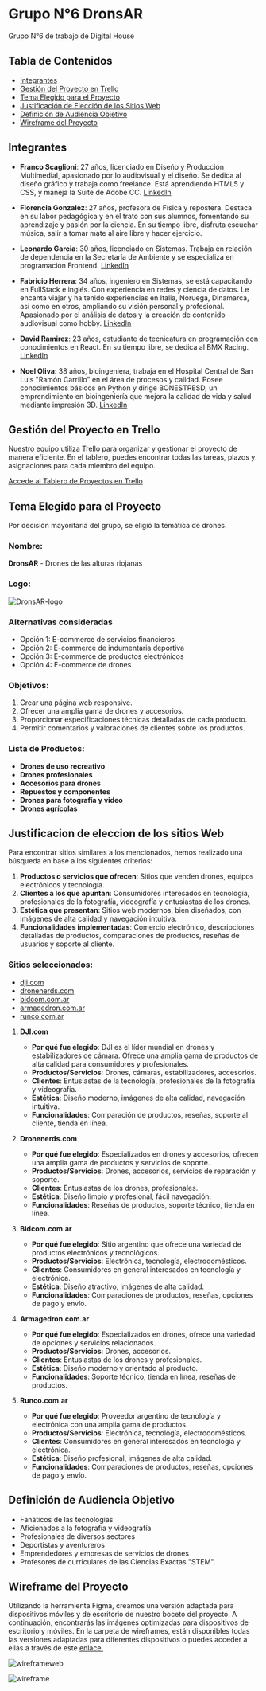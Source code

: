 # Grupo N°6 DronsAR

Grupo N°6 de trabajo de Digital House

## Tabla de Contenidos

- [Integrantes](#integrantes)
- [Gestión del Proyecto en Trello](#gestión-del-proyecto-en-trello)
- [Tema Elegido para el Proyecto](#tema-elegido-para-el-proyecto)
- [Justificación de Elección de los Sitios Web](#justificacion-de-eleccion-de-los-sitios-web)
- [Definición de Audiencia Objetivo](#definición-de-audiencia-objetivo)
- [Wireframe del Proyecto](#wireframe-del-proyecto)

## Integrantes

- **Franco Scaglioni**: 27 años, licenciado en Diseño y Producción Multimedial, apasionado por lo audiovisual y el diseño. Se dedica al diseño gráfico y trabaja como freelance. Está aprendiendo HTML5 y CSS, y maneja la Suite de Adobe CC. [LinkedIn](https://www.linkedin.com/in/francoscaglionilr/)
  
- **Florencia Gonzalez**: 27 años, profesora de Física y repostera. Destaca en su labor pedagógica y en el trato con sus alumnos, fomentando su aprendizaje y pasión por la ciencia. En su tiempo libre, disfruta escuchar música, salir a tomar mate al aire libre y hacer ejercicio.
  
- **Leonardo Garcia**: 30 años, licenciado en Sistemas. Trabaja en relación de dependencia en la Secretaría de Ambiente y se especializa en programación Frontend. [LinkedIn](https://www.linkedin.com/in/david-leo-garc%C3%ADa993/)
  
- **Fabricio Herrera**: 34 años, ingeniero en Sistemas, se está capacitando en FullStack e inglés. Con experiencia en redes y ciencia de datos. Le encanta viajar y ha tenido experiencias en Italia, Noruega, Dinamarca, así como en otros, ampliando su visión personal y profesional. Apasionado por el análisis de datos y la creación de contenido audiovisual como hobby. [LinkedIn](https://www.linkedin.com/in/fabrixh/)
  
- **David Ramirez**: 23 años, estudiante de tecnicatura en programación con conocimientos en React. En su tiempo libre, se dedica al BMX Racing. [LinkedIn](https://www.linkedin.com/in/david-ramirez-031015253/)
  
- **Noel Oliva**: 38 años, bioingeniera, trabaja en el Hospital Central de San Luis "Ramón Carrillo" en el área de procesos y calidad. Posee conocimientos básicos en Python y dirige BONESTRESD, un emprendimiento en bioingeniería que mejora la calidad de vida y salud mediante impresión 3D. [LinkedIn](www.linkedin.com/in/maria-noel-oliva)


## Gestión del Proyecto en Trello

Nuestro equipo utiliza Trello para organizar y gestionar el proyecto de manera eficiente. En el tablero, puedes encontrar todas las tareas, plazos y asignaciones para cada miembro del equipo.

[Accede al Tablero de Proyectos en Trello](https://trello.com/invite/b/C13pJ5cq/ATTI2f6571571a9eef53d90fa6d4b184c1a06D8A0930/grupo-6)


## Tema Elegido para el Proyecto

Por decisión mayoritaria del grupo, se eligió la temática de drones.

### Nombre: 
**DronsAR** - Drones de las alturas riojanas

### Logo: 
![DronsAR-logo](https://github.com/chavow5/Grupo_6_DronsAR/assets/98863759/84ebbf64-2d7f-4307-b4c2-c923cd07bf54)

### Alternativas consideradas

- Opción 1: E-commerce de servicios financieros
- Opción 2: E-commerce de indumentaria deportiva
- Opción 3: E-commerce de productos electrónicos
- Opción 4: E-commerce de drones

### Objetivos:

1. Crear una página web responsive.
2. Ofrecer una amplia gama de drones y accesorios.
3. Proporcionar especificaciones técnicas detalladas de cada producto.
4. Permitir comentarios y valoraciones de clientes sobre los productos.
  
### Lista de Productos:

- **Drones de uso recreativo**
- **Drones profesionales**
- **Accesorios para drones**
- **Repuestos y componentes**
- **Drones para fotografía y video**
- **Drones agrícolas**


## Justificacion de eleccion de los sitios Web
Para encontrar sitios similares a los mencionados, hemos realizado una búsqueda en base a los siguientes criterios:

1. **Productos o servicios que ofrecen**: Sitios que venden drones, equipos electrónicos y tecnología.
2. **Clientes a los que apuntan**: Consumidores interesados en tecnología, profesionales de la fotografía, videografía y entusiastas de los drones.
3. **Estética que presentan**: Sitios web modernos, bien diseñados, con imágenes de alta calidad y navegación intuitiva.
4. **Funcionalidades implementadas**: Comercio electrónico, descripciones detalladas de productos, comparaciones de productos, reseñas de usuarios y soporte al cliente.

### Sitios seleccionados:

- [dji.com](https://www.dji.com)
- [dronenerds.com](https://www.dronenerds.com)
- [bidcom.com.ar](https://www.bidcom.com.ar/drones)
- [armagedron.com.ar](https://www.armagedron.com.ar/drones/)
- [runco.com.ar](https://www.runco.com.ar/drone-uav/drones/)

1. **DJI.com**
   - **Por qué fue elegido**: DJI es el líder mundial en drones y estabilizadores de cámara. Ofrece una amplia gama de productos de alta calidad para consumidores y profesionales.
   - **Productos/Servicios**: Drones, cámaras, estabilizadores, accesorios.
   - **Clientes**: Entusiastas de la tecnología, profesionales de la fotografía y videografía.
   - **Estética**: Diseño moderno, imágenes de alta calidad, navegación intuitiva.
   - **Funcionalidades**: Comparación de productos, reseñas, soporte al cliente, tienda en línea.

2. **Dronenerds.com**
   - **Por qué fue elegido**: Especializados en drones y accesorios, ofrecen una amplia gama de productos y servicios de soporte.
   - **Productos/Servicios**: Drones, accesorios, servicios de reparación y soporte.
   - **Clientes**: Entusiastas de los drones, profesionales.
   - **Estética**: Diseño limpio y profesional, fácil navegación.
   - **Funcionalidades**: Reseñas de productos, soporte técnico, tienda en línea.

3. **Bidcom.com.ar**
   - **Por qué fue elegido**: Sitio argentino que ofrece una variedad de productos electrónicos y tecnológicos.
   - **Productos/Servicios**: Electrónica, tecnología, electrodomésticos.
   - **Clientes**: Consumidores en general interesados en tecnología y electrónica.
   - **Estética**: Diseño atractivo, imágenes de alta calidad.
   - **Funcionalidades**: Comparaciones de productos, reseñas, opciones de pago y envío.

4. **Armagedron.com.ar**
   - **Por qué fue elegido**: Especializados en drones, ofrece una variedad de opciones y servicios relacionados.
   - **Productos/Servicios**: Drones, accesorios.
   - **Clientes**: Entusiastas de los drones y profesionales.
   - **Estética**: Diseño moderno y orientado al producto.
   - **Funcionalidades**: Soporte técnico, tienda en línea, reseñas de productos.

5. **Runco.com.ar**
   - **Por qué fue elegido**: Proveedor argentino de tecnología y electrónica con una amplia gama de productos.
   - **Productos/Servicios**: Electrónica, tecnología, electrodomésticos.
   - **Clientes**: Consumidores en general interesados en tecnología y electrónica.
   - **Estética**: Diseño profesional, imágenes de alta calidad.
   - **Funcionalidades**: Comparaciones de productos, reseñas, opciones de pago y envío.


## Definición de Audiencia Objetivo

- Fanáticos de las tecnologías
- Aficionados a la fotografía y videografía
- Profesionales de diversos sectores
- Deportistas y aventureros
- Emprendedores y empresas de servicios de drones
- Profesores de curriculares de las Ciencias Exactas "STEM".


## Wireframe del Proyecto 

Utilizando la herramienta Figma, creamos una versión adaptada para dispositivos móviles y de escritorio de nuestro boceto del proyecto.
A continuación, encontrarás las imágenes optimizadas para dispositivos de escritorio y móviles. En la carpeta de wireframes, están disponibles todas las versiones adaptadas para diferentes dispositivos o puedes acceder a ellas a través de este [enlace.](https://github.com/chavow5/Grupo_6_DronsAR/tree/main/wireframes)

![wireframeweb](https://github.com/chavow5/Grupo_6_DronsAR/assets/98863759/4997573e-fe09-4a63-866c-4162eb925cd2)

![wireframe](https://github.com/chavow5/Grupo_6_DronsAR/assets/98863759/9660a105-95a2-4749-8a97-501200633fc9)
